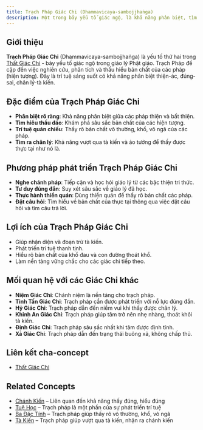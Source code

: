 ```yaml
---
title: Trạch Pháp Giác Chi (Dhammavicaya-sambojjhaṅga)
description: Một trong bảy yếu tố giác ngộ, là khả năng phân biệt, tìm hiểu, và thấu suốt các pháp.
---
```


## Giới thiệu

**Trạch Pháp Giác Chi** (Dhammavicaya-sambojjhaṅga) là yếu tố thứ hai trong [Thất Giác Chi](/content/that-giac-chi/) - bảy yếu tố giác ngộ trong giáo lý Phật giáo. Trạch Pháp đề cập đến việc nghiên cứu, phân tích và thấu hiểu bản chất của các pháp (hiện tượng). Đây là trí tuệ sáng suốt có khả năng phân biệt thiện-ác, đúng-sai, chân lý-tà kiến.

## Đặc điểm của Trạch Pháp Giác Chi

- **Phân biệt rõ ràng**: Khả năng phân biệt giữa các pháp thiện và bất thiện.
- **Tìm hiểu thấu đáo**: Khám phá sâu sắc bản chất của các hiện tượng.
- **Trí tuệ quán chiếu**: Thấy rõ bản chất vô thường, khổ, vô ngã của các pháp.
- **Tìm ra chân lý**: Khả năng vượt qua tà kiến và ảo tưởng để thấy được thực tại như nó là.

## Phương pháp phát triển Trạch Pháp Giác Chi

- **Nghe chánh pháp**: Tiếp cận và học hỏi giáo lý từ các bậc thiện tri thức.
- **Tư duy đúng đắn**: Suy xét sâu sắc về giáo lý đã học.
- **Thực hành thiền quán**: Dùng thiền quán để thấy rõ bản chất các pháp.
- **Đặt câu hỏi**: Tìm hiểu về bản chất của thực tại thông qua việc đặt câu hỏi và tìm câu trả lời.

## Lợi ích của Trạch Pháp Giác Chi

- Giúp nhận diện và đoạn trừ tà kiến.
- Phát triển trí tuệ thanh tịnh.
- Hiểu rõ bản chất của khổ đau và con đường thoát khổ.
- Làm nền tảng vững chắc cho các giác chi tiếp theo.

## Mối quan hệ với các Giác Chi khác

- **Niệm Giác Chi**: Chánh niệm là nền tảng cho trạch pháp.
- **Tinh Tấn Giác Chi**: Trạch pháp cần được phát triển với nỗ lực đúng đắn.
- **Hỷ Giác Chi**: Trạch pháp dẫn đến niềm vui khi thấy được chân lý.
- **Khinh An Giác Chi**: Trạch pháp giúp tâm trở nên nhẹ nhàng, thoát khỏi tà kiến.
- **Định Giác Chi**: Trạch pháp sâu sắc nhất khi tâm được định tĩnh.
- **Xả Giác Chi**: Trạch pháp dẫn đến trạng thái buông xả, không chấp thủ.

## Liên kết cha-concept

- [Thất Giác Chi](/content/that-giac-chi/)

## Related Concepts

- [Chánh Kiến](/content/chanh-kien/) – Liên quan đến khả năng thấy đúng, hiểu đúng
- [Tuệ Học](/content/tue-hoc/) – Trạch pháp là một phần của sự phát triển trí tuệ
- [Ba Đặc Tính](/content/ba-dac-tinh/) – Trạch pháp giúp thấy rõ vô thường, khổ, vô ngã
- [Tà Kiến](/content/ta-kien/) – Trạch pháp giúp vượt qua tà kiến, nhận ra chánh kiến 